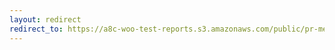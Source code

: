 ```yaml
---
layout: redirect
redirect_to: https://a8c-woo-test-reports.s3.amazonaws.com/public/pr-merge/37739/e2e/index.html
---
```

